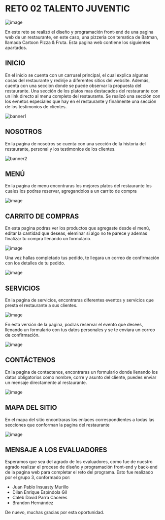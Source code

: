 # RETO 02 TALENTO JUVENTIC

![image](https://user-images.githubusercontent.com/88408551/135940474-9805d9da-e94d-4033-9101-3697f96a5c58.png)

En este reto se realizó el diseño y programación front-end de una pagina web de un restaurante, en este caso, una pizzeria con tematica de Batman, llamada Cartoon Pizza & Fruta. Esta pagina web contiene los siguientes apartados.

## INICIO

En el inicio se cuenta con un carrusel principal, el cual explica algunas cosas del restaurante y redirije a diferentes sitios del website. Además, cuenta con una sección donde se puede observar la propuesta del restaurante. Una sección de los platos mas destacados del restaurante con un link directo al menu completo del restaurante. Se realizó una sección con los evnetos especiales que hay en el restaurante y finalmente una sección de los testimonios de clientes.

![banner1](https://user-images.githubusercontent.com/88408551/133532430-00b1b6cc-d358-4361-a342-d0c565826629.png)

## NOSOTROS

En la pagina de nosotros se cuenta con una sección de la historia del restaurante, personal y los testimonios de los clientes.

![banner2](https://user-images.githubusercontent.com/88408551/133532734-62ef55c3-d408-461f-aad5-ff6f998aa00b.png)

## MENÚ

En la pagina de menu encontraras los mejores platos del restaurante los cuales los podras reservar, agregandolos a un carrito de compra

![image](https://user-images.githubusercontent.com/88408551/135940674-60960f7b-db6c-4bea-a5d6-9ec0b108f9de.png)

## CARRITO DE COMPRAS

En esta pagina podras ver los productos que agregaste desde el menú, editar la cantidad que deseas, eleminar si algo no te parece y ademas finalizar tu compra llenando un formulario.

![image](https://user-images.githubusercontent.com/88408551/135940790-43cfa44e-d9f0-464b-8da5-b408e69dfd8a.png)

Una vez hallas completado tus pedido, te llegara un correo de confirmación con los detalles de tu pedido. 

![image](https://user-images.githubusercontent.com/88408551/135940892-e4c17c1d-8d18-42dc-a9a6-ab2860c57047.png)


## SERVICIOS

En la pagina de servicios, encontraras diferentes eventos y servicios que presta el restaurante a sus clientes.

![image](https://user-images.githubusercontent.com/88408551/133533564-ce3b367e-336e-4511-8e93-d2e341158f37.png)

En esta versión de la pagina, podras reservar el evento que desees, llenando un formulario con tus datos personales y se te enviara un correo de confirmación. 

![image](https://user-images.githubusercontent.com/88408551/135940610-0343cdcb-f5da-4b20-b8e3-aaa2999b5755.png)

## CONTÁCTENOS

En la pagina de contactenos, encontraras un formulario donde llenando los datos obligatorios como nombre, corre y asunto del cliente, puedes enviar un mensaje directamente al restaurante.

![image](https://user-images.githubusercontent.com/88408551/133532943-5a02e63c-1cbd-4dec-8956-ef04147042ca.png)

## MAPA DEL SITIO

En el mapa del sitio encontraras los enlaces correspondientes a todas las secciones que conforman la pagina del restaurante

![image](https://user-images.githubusercontent.com/88408551/133533045-a296101c-dad2-4803-bab0-ca2b314b6b9f.png)

## MENSAJE A LOS EVALUADORES

Esperamos que sea del agrado de los evaluadores, como fue de nuestro agrado realizar el proceso de diseño y programación front-end y back-end de la pagina web para completar el reto del programa. Esto fue realizado por el grupo 3, conformado por:

- Juan Pablo Insuasty Murillo
- Dilan Enrique Espíndola Gil
- Caleb David Parra Cáceres
- Brandon Hernández

De nuevo, muchas gracias por esta oportunidad.

